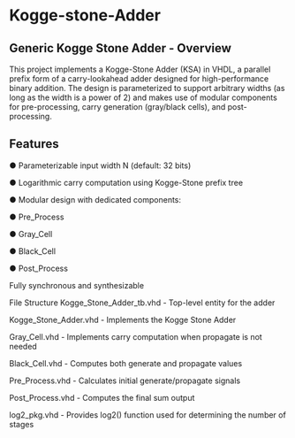 # Kogge-stone-Adder
## Generic Kogge Stone Adder - Overview
This project implements a Kogge-Stone Adder (KSA) in VHDL, a parallel prefix form of a carry-lookahead adder designed for high-performance binary addition. The design is parameterized to support arbitrary widths (as long as the width is a power of 2) and makes use of modular components for pre-processing, carry generation (gray/black cells), and post-processing.

## Features

● Parameterizable input width N (default: 32 bits)

● Logarithmic carry computation using Kogge-Stone prefix tree

● Modular design with dedicated components:

● Pre_Process

● Gray_Cell

● Black_Cell

● Post_Process

Fully synchronous and synthesizable

File Structure
Kogge_Stone_Adder_tb.vhd - Top-level entity for the adder

Kogge_Stone_Adder.vhd - Implements the Kogge Stone Adder

Gray_Cell.vhd - Implements carry computation when propagate is not needed

Black_Cell.vhd - Computes both generate and propagate values

Pre_Process.vhd - Calculates initial generate/propagate signals

Post_Process.vhd - Computes the final sum output

log2_pkg.vhd - Provides log2() function used for determining the number of stages
